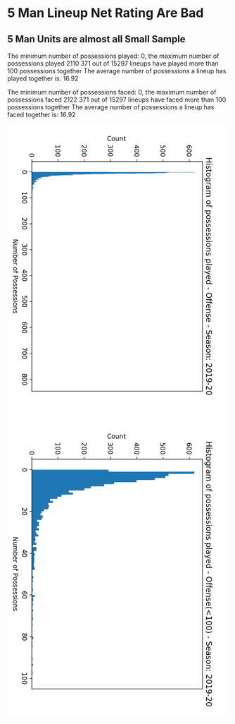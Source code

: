 # 5 Man Lineup Net Rating Are Bad

## 5 Man Units are almost all Small Sample

The minimum number of possessions played: 0, the maximum number of possessions played 2110
371 out of 15297 lineups have played more than 100 possessions together
The average number of possessions a lineup has played together is: 16.92


The minimum number of possessions faced: 0, the maximum number of possessions faced 2122
371 out of 15297 lineups have faced more than 100 possessions together
The average number of possessions a lineup has faced together is: 16.92

![2019-20 5 Man Unit Possession Histogram](plots/PossessionHisto1920.png)
![2019-20 5 Man Unit Possession Histogram (<100 Possession)](plots/PossessionHisto1920_100.png)

##

##
